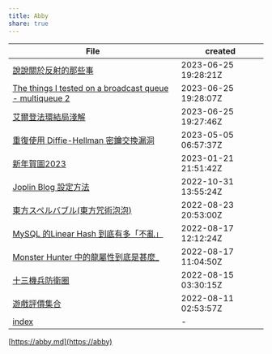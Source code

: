 ```yaml
---  
title: Abby  
share: true  
---  
```

  
| File                                                                                                                          | created              |  
| ----------------------------------------------------------------------------------------------------------------------------- | -------------------- |  
| [說說關於反射的那些事](%E8%AA%AA%E8%AA%AA%E9%97%9C%E6%96%BC%E5%8F%8D%E5%B0%84%E7%9A%84%E9%82%A3%E4%BA%9B%E4%BA%8B#)                                                                                           | 2023-06-25 19:28:21Z |  
| [The things I tested on a broadcast queue - multiqueue 2](The%20things%20I%20tested%20on%20a%20broadcast%20queue%20-%20multiqueue%202#) | 2023-06-25 19:28:07Z |  
| [艾爾登法環結局淺解](%E8%89%BE%E7%88%BE%E7%99%BB%E6%B3%95%E7%92%B0%E7%B5%90%E5%B1%80%E6%B7%BA%E8%A7%A3#)                                                                                             | 2023-06-25 19:27:46Z |  
| [重復使用 Diffie-Hellman 密鑰交換漏洞](%E9%87%8D%E5%BE%A9%E4%BD%BF%E7%94%A8%20Diffie-Hellman%20%E5%AF%86%E9%91%B0%E4%BA%A4%E6%8F%9B%E6%BC%8F%E6%B4%9E#)                                                           | 2023-05-05 06:57:37Z |  
| [新年賀圖2023](%E6%96%B0%E5%B9%B4%E8%B3%80%E5%9C%962023#)                                                                                               | 2023-01-21 21:51:42Z |  
| [Joplin Blog 設定方法](Joplin%20Blog%20%E8%A8%AD%E5%AE%9A%E6%96%B9%E6%B3%95#)                                                                               | 2022-10-31 13:55:24Z |  
| [東方スペルバブル(東方咒術泡泡)](%E6%9D%B1%E6%96%B9%E3%82%B9%E3%83%9A%E3%83%AB%E3%83%90%E3%83%96%E3%83%AB(%E6%9D%B1%E6%96%B9%E5%92%92%E8%A1%93%E6%B3%A1%E6%B3%A1)#)                                                                               | 2022-08-23 20:53:00Z |  
| [MySQL 的Linear Hash 到底有多「不亂」](MySQL%20%E7%9A%84Linear%20Hash%20%E5%88%B0%E5%BA%95%E6%9C%89%E5%A4%9A%E3%80%8C%E4%B8%8D%E4%BA%82%E3%80%8D#)                                                         | 2022-08-17 12:12:24Z |  
| [Monster Hunter 中的龍屬性到底是甚麼_](Monster%20Hunter%20%E4%B8%AD%E7%9A%84%E9%BE%8D%E5%B1%AC%E6%80%A7%E5%88%B0%E5%BA%95%E6%98%AF%E7%94%9A%E9%BA%BC_#)                                                           | 2022-08-17 11:04:50Z |  
| [十三機兵防衛圈](%E5%8D%81%E4%B8%89%E6%A9%9F%E5%85%B5%E9%98%B2%E8%A1%9B%E5%9C%88#)                                                                                                 | 2022-08-15 03:30:15Z |  
| [遊戲評價集合](%E9%81%8A%E6%88%B2%E8%A9%95%E5%83%B9%E9%9B%86%E5%90%88#)                                                                                                   | 2022-08-11 02:53:57Z |  
| [index](index#)                                                                                               | \-                   |  
  
  
[https://abby.md](https://abby)